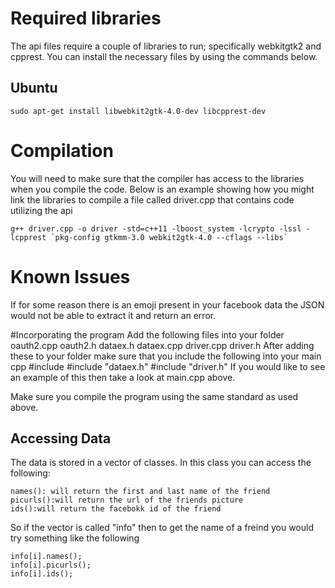 # Required libraries
The api files require a couple of libraries to run; specifically webkitgtk2 and cpprest. You can install the necessary files by using the commands below.

## Ubuntu
    sudo apt-get install libwebkit2gtk-4.0-dev libcpprest-dev

# Compilation
You will need to make sure that the compiler has access to the libraries when you compile the code. Below is an example showing how you might link the libraries to compile a file called driver.cpp that contains code utilizing the api

    g++ driver.cpp -o driver -std=c++11 -lboost_system -lcrypto -lssl -lcpprest `pkg-config gtkmm-3.0 webkit2gtk-4.0 --cflags --libs`

# Known Issues
If for some reason there is an emoji present in your facebook data the JSON would not be able to extract it and return an error.

#Incorporating the program
Add the following files into your folder
	oauth2.cpp
	oauth2.h
	dataex.h
	dataex.cpp
	driver.cpp
	driver.h
After adding these to your folder make sure that you include the following into your main cpp
	#include <vector>
	#include "dataex.h"
	#include "driver.h"
If you would like to see an example of this then take a look at main.cpp above.

Make sure you compile the program using the same standard as used above.

## Accessing Data
The data is stored in a vector of classes. In this class you can access the following:

	names(): will return the first and last name of the friend
	picurls():will return the url of the friends picture
	ids():will return the facebokk id of the friend

So if the vector is called "info" then to get the name of a freind you would try something like the following

	info[i].names();
	info[i].picurls();
	info[i].ids();

